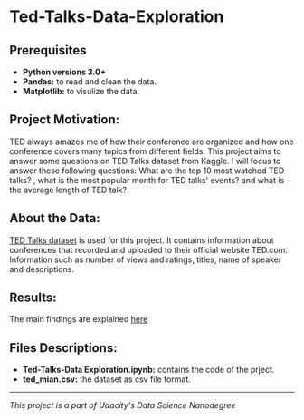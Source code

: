 # Ted-Talks-Data-Exploration
## Prerequisites
- **Python versions 3.0+**
- **Pandas:** to read and clean the data.
- **Matplotlib:** to visulize the data.
## Project Motivation:
TED always amazes me of how their conference are organized and how one conference covers many topics from different fields. This project aims to answer some questions on TED Talks dataset from Kaggle. I will focus to answer these following questions: What are the top 10 most watched TED talks? , what is the most popular month for TED talks' events? and what is the average length of TED talk?
 ## About the Data:
[TED Talks dataset](https://www.kaggle.com/rounakbanik/ted-talks) is used for this project. It contains information about conferences that recorded and uploaded to their official website TED.com. Information such as number of views and ratings, titles, name of speaker and descriptions.
## Results:
The main findings are explained [here](https://medium.com/@rawan.khurissi/data-exploration-on-ted-talks-dataset-from-kaggle-c40d68855615) 
 ## Files Descriptions:
 - **Ted-Talks-Data Exploration.ipynb:** contains the code of the prject. 
 - **ted_mian.csv:** the dataset as csv file format. 
 --------------
 *This project is a part of Udacity's Data Science Nanodegree*
 

